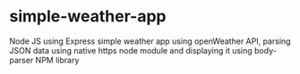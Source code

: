 # simple-weather-app
Node JS using Express simple weather app using openWeather API,  parsing JSON data using native https node module and displaying it using body-parser NPM library  
